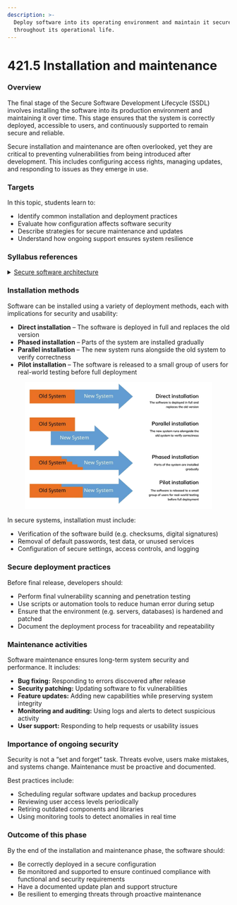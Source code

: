 ```yaml
---
description: >-
  Deploy software into its operating environment and maintain it securely
  throughout its operational life.
---
```


# 421.5 Installation and maintenance

### Overview

The final stage of the Secure Software Development Lifecycle (SSDL) involves installing the software into its production environment and maintaining it over time. This stage ensures that the system is correctly deployed, accessible to users, and continuously supported to remain secure and reliable.

Secure installation and maintenance are often overlooked, yet they are critical to preventing vulnerabilities from being introduced after development. This includes configuring access rights, managing updates, and responding to issues as they emerge in use.

### Targets

In this topic, students learn to:

* Identify common installation and deployment practices
* Evaluate how configuration affects software security
* Describe strategies for secure maintenance and updates
* Understand how ongoing support ensures system resilience

### Syllabus references

<details>

<summary><a href="https://curriculum.nsw.edu.au/learning-areas/tas/software-engineering-11-12-2022/content/year-12/fa039e749d">Secure software architecture</a></summary>

**Designing software**

* Interpret and apply fundamental software development steps to develop secure code, including:\
  – installation\
  – maintenance

</details>

### Installation methods

Software can be installed using a variety of deployment methods, each with implications for security and usability:

* **Direct installation** – The software is deployed in full and replaces the old version
* **Phased installation** – Parts of the system are installed gradually
* **Parallel installation** – The new system runs alongside the old system to verify correctness
* **Pilot installation** – The software is released to a small group of users for real-world testing before full deployment

<figure><img src="../../../.gitbook/assets/image (39).png" alt=""><figcaption></figcaption></figure>

In secure systems, installation must include:

* Verification of the software build (e.g. checksums, digital signatures)
* Removal of default passwords, test data, or unused services
* Configuration of secure settings, access controls, and logging

### Secure deployment practices

Before final release, developers should:

* Perform final vulnerability scanning and penetration testing
* Use scripts or automation tools to reduce human error during setup
* Ensure that the environment (e.g. servers, databases) is hardened and patched
* Document the deployment process for traceability and repeatability

### Maintenance activities

Software maintenance ensures long-term system security and performance. It includes:

* **Bug fixing:** Responding to errors discovered after release
* **Security patching:** Updating software to fix vulnerabilities
* **Feature updates:** Adding new capabilities while preserving system integrity
* **Monitoring and auditing:** Using logs and alerts to detect suspicious activity
* **User support:** Responding to help requests or usability issues

### Importance of ongoing security

Security is not a “set and forget” task. Threats evolve, users make mistakes, and systems change. Maintenance must be proactive and documented.

Best practices include:

* Scheduling regular software updates and backup procedures
* Reviewing user access levels periodically
* Retiring outdated components and libraries
* Using monitoring tools to detect anomalies in real time

### Outcome of this phase

By the end of the installation and maintenance phase, the software should:

* Be correctly deployed in a secure configuration
* Be monitored and supported to ensure continued compliance with functional and security requirements
* Have a documented update plan and support structure
* Be resilient to emerging threats through proactive maintenance
